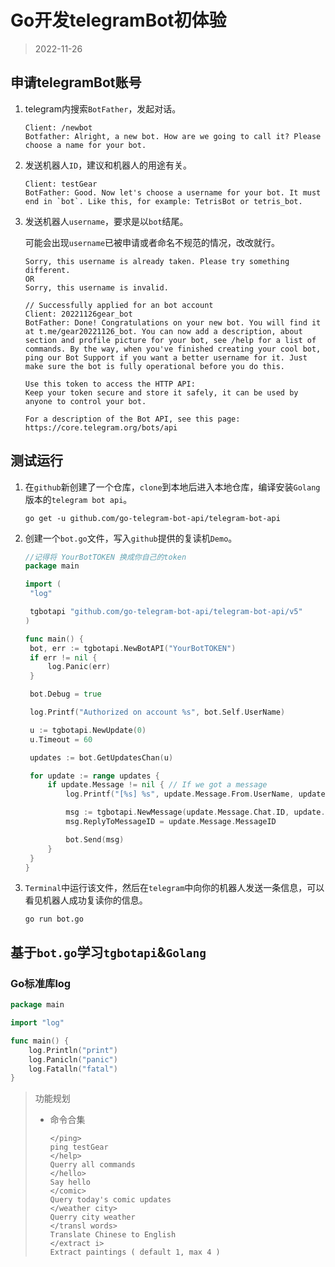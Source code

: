 # Go开发telegramBot初体验

> 2022-11-26

## 申请telegramBot账号

1. telegram内搜索`BotFather`，发起对话。

   ```
   Client: /newbot
   Botfather: Alright, a new bot. How are we going to call it? Please choose a name for your bot.
   ```

2. 发送机器人`ID`，建议和机器人的用途有关。

   ```
   Client: testGear
   BotFather: Good. Now let's choose a username for your bot. It must end in `bot`. Like this, for example: TetrisBot or tetris_bot.
   ```

3. 发送机器人`username`，要求是以`bot`结尾。

   可能会出现`username`已被申请或者命名不规范的情况，改改就行。

   ```
   Sorry, this username is already taken. Please try something different.
   OR
   Sorry, this username is invalid.
   ```

   ```
   // Successfully applied for an bot account
   Client: 20221126gear_bot
   BotFather: Done! Congratulations on your new bot. You will find it at t.me/gear20221126_bot. You can now add a description, about section and profile picture for your bot, see /help for a list of commands. By the way, when you've finished creating your cool bot, ping our Bot Support if you want a better username for it. Just make sure the bot is fully operational before you do this.
   
   Use this token to access the HTTP API:
   Keep your token secure and store it safely, it can be used by anyone to control your bot.
   
   For a description of the Bot API, see this page: https://core.telegram.org/bots/api
   ```

## 测试运行

1. 在`github`新创建了一个仓库，`clone`到本地后进入本地仓库，编译安装`Golang`版本的`telegram bot api`。

   ```
   go get -u github.com/go-telegram-bot-api/telegram-bot-api
   ```

2. 创建一个`bot.go`文件，写入`github`提供的复读机`Demo`。

   ```go
   //记得将 YourBotTOKEN 换成你自己的token
   package main
   
   import (
   	"log"
   
   	tgbotapi "github.com/go-telegram-bot-api/telegram-bot-api/v5"
   )
   
   func main() {
   	bot, err := tgbotapi.NewBotAPI("YourBotTOKEN")
   	if err != nil {
   		log.Panic(err)
   	}
   
   	bot.Debug = true
   
   	log.Printf("Authorized on account %s", bot.Self.UserName)
   
   	u := tgbotapi.NewUpdate(0)
   	u.Timeout = 60
   
   	updates := bot.GetUpdatesChan(u)
   
   	for update := range updates {
   		if update.Message != nil { // If we got a message
   			log.Printf("[%s] %s", update.Message.From.UserName, update.Message.Text)
   
   			msg := tgbotapi.NewMessage(update.Message.Chat.ID, update.Message.Text)
   			msg.ReplyToMessageID = update.Message.MessageID
   
   			bot.Send(msg)
   		}
   	}
   }
   ```

3. `Terminal`中运行该文件，然后在`telegram`中向你的机器人发送一条信息，可以看见机器人成功复读你的信息。

   ```shell
   go run bot.go
   ```




## 基于`bot.go`学习`tgbotapi`&`Golang`

### Go标准库log

```go
package main

import "log"

func main() {
    log.Println("print")
    log.Panicln("panic")
    log.Fatalln("fatal")
}
```



> 功能规划
>
> - 命令合集
>
>   ```shell
>   </ping>
>   ping testGear
>   </help>
>   Querry all commands
>   </hello>
>   Say hello
>   </comic>
>   Query today's comic updates
>   </weather city>
>   Querry city weather
>   </transl words>
>   Translate Chinese to English
>   </extract i>
>   Extract paintings ( default 1, max 4 )
>   ```
